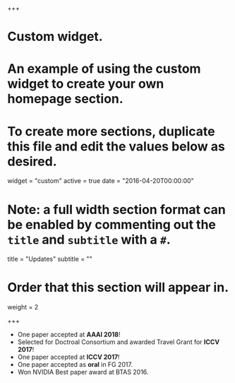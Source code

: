 +++
# Custom widget.
# An example of using the custom widget to create your own homepage section.
# To create more sections, duplicate this file and edit the values below as desired.
widget = "custom"
active = true
date = "2016-04-20T00:00:00"

# Note: a full width section format can be enabled by commenting out the `title` and `subtitle` with a `#`.
title = "Updates"
subtitle = ""

# Order that this section will appear in.
weight = 2

+++

- One paper accepted at **AAAI 2018**!
- Selected for Doctroal Consortium and awarded Travel Grant for **ICCV 2017**!
- One paper accepted at **ICCV 2017**!
- One paper accepted as **oral** in FG 2017.
- Won NVIDIA Best paper award at BTAS 2016.

